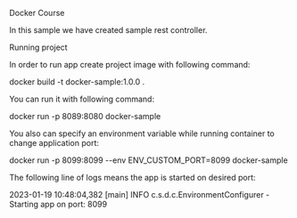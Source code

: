 Docker Course

In this sample we have created sample rest controller.

Running project

In order to run app create project image with following command:

docker build -t docker-sample:1.0.0 .

You can run it with following command:

docker run -p 8089:8080 docker-sample

You also can specify an environment variable while running container to change application port:

docker run -p 8099:8099 --env ENV_CUSTOM_PORT=8099 docker-sample

The following line of logs means the app is started on desired port:

2023-01-19 10:48:04,382 [main] INFO  c.s.d.c.EnvironmentConfigurer                      - Starting app on port: 8099
